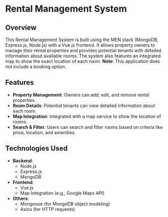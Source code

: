 # Rental Management System

## Overview

This Rental Management System is built using the MEN stack (MongoDB, Express.js, Node.js) with a Vue.js frontend. It allows property owners to manage their rental properties and provides potential tenants with detailed information about available rooms. The system also features an integrated map to show the exact location of each room. **Note**: This application does not include a booking option.

## Features

- **Property Management**: Owners can add, edit, and remove rental properties.
- **Room Details**: Potential tenants can view detailed information about each room.
- **Map Integration**: Integrated with a map service to show the location of rooms.
- **Search & Filter**: Users can search and filter rooms based on criteria like price, location, and amenities.

## Technologies Used

- **Backend**: 
  - Node.js
  - Express.js
  - MongoDB
- **Frontend**: 
  - Vue.js
  - Map Integration (e.g., Google Maps API)
- **Others**:
  - Mongoose (for MongoDB object modeling)
  - Axios (for HTTP requests)
